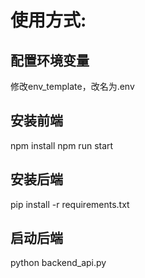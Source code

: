 # 使用方式:
## 配置环境变量
修改env_template，改名为.env

## 安装前端
npm install
npm run start

## 安装后端
pip install -r requirements.txt

## 启动后端
python backend_api.py
